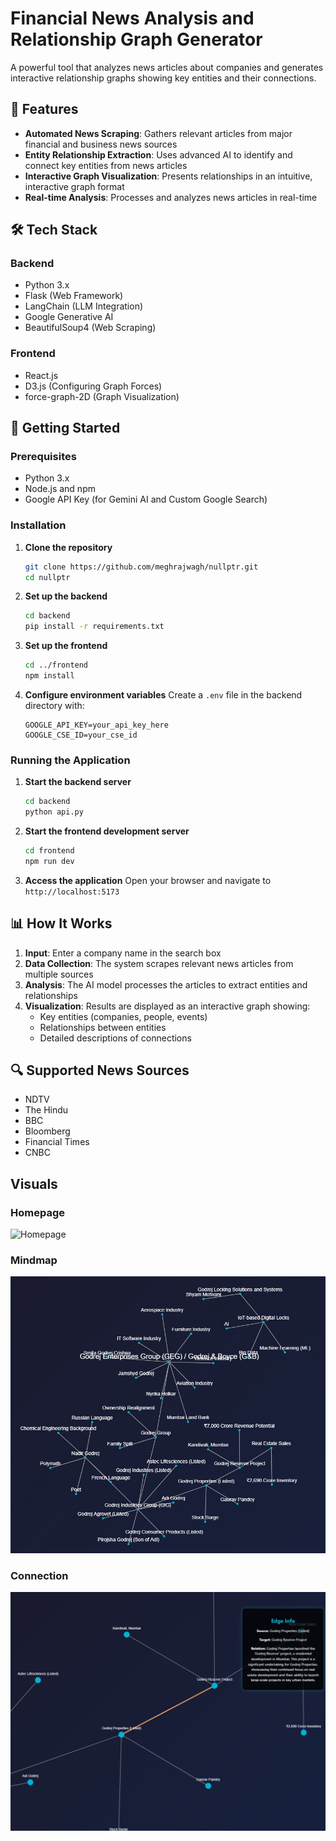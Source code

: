 # Financial News Analysis and Relationship Graph Generator

A powerful tool that analyzes news articles about companies and generates interactive relationship graphs showing key entities and their connections.

## 🌟 Features

- **Automated News Scraping**: Gathers relevant articles from major financial and business news sources
- **Entity Relationship Extraction**: Uses advanced AI to identify and connect key entities from news articles
- **Interactive Graph Visualization**: Presents relationships in an intuitive, interactive graph format
- **Real-time Analysis**: Processes and analyzes news articles in real-time

## 🛠️ Tech Stack

### Backend
- Python 3.x
- Flask (Web Framework)
- LangChain (LLM Integration)
- Google Generative AI
- BeautifulSoup4 (Web Scraping)

### Frontend
- React.js
- D3.js (Configuring Graph Forces)
- force-graph-2D (Graph Visualization)

## 🚀 Getting Started

### Prerequisites

- Python 3.x
- Node.js and npm
- Google API Key (for Gemini AI and Custom Google Search)

### Installation

1. **Clone the repository**
   ```bash
   git clone https://github.com/meghrajwagh/nullptr.git
   cd nullptr
   ```

2. **Set up the backend**
   ```bash
   cd backend
   pip install -r requirements.txt
   ```

3. **Set up the frontend**
   ```bash
   cd ../frontend
   npm install
   ```

4. **Configure environment variables**
   Create a `.env` file in the backend directory with:
   ```
   GOOGLE_API_KEY=your_api_key_here
   GOOGLE_CSE_ID=your_cse_id
   ```

### Running the Application

1. **Start the backend server**
   ```bash
   cd backend
   python api.py
   ```

2. **Start the frontend development server**
   ```bash
   cd frontend
   npm run dev
   ```

3. **Access the application**
   Open your browser and navigate to `http://localhost:5173`

## 📊 How It Works

1. **Input**: Enter a company name in the search box
2. **Data Collection**: The system scrapes relevant news articles from multiple sources
3. **Analysis**: The AI model processes the articles to extract entities and relationships
4. **Visualization**: Results are displayed as an interactive graph showing:
   - Key entities (companies, people, events)
   - Relationships between entities
   - Detailed descriptions of connections

## 🔍 Supported News Sources

- NDTV
- The Hindu
- BBC
- Bloomberg
- Financial Times
- CNBC

## Visuals

### Homepage
![Homepage](./images/Home%20Page.jpg)
### Mindmap
![Mindmap](./images/Mindmap.jpg)
### Connection
![Homepage](./images/Connection.jpg)
